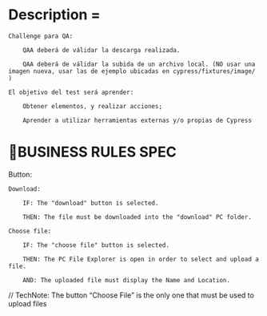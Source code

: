 # Description =

    Challenge para QA:

        QAA deberá de válidar la descarga realizada.

        QAA deberá de válidar la subida de un archivo local. (NO usar una imagen nueva, usar las de ejemplo ubicadas en cypress/fixtures/image/ )

    El objetivo del test será aprender:

        Obtener elementos, y realizar acciones;

        Aprender a utilizar herramientas externas y/o propias de Cypress

# 🚩BUSINESS RULES SPEC

Button:

    Download:

        IF: The "download" button is selected.

        THEN: The file must be downloaded into the "download" PC folder.

    Choose file:

        IF: The "choose file" button is selected.

        THEN: The PC File Explorer is open in order to select and upload a file.

        AND: The uploaded file must display the Name and Location.

// TechNote: The button “Choose File” is the only one that must be used to upload files
